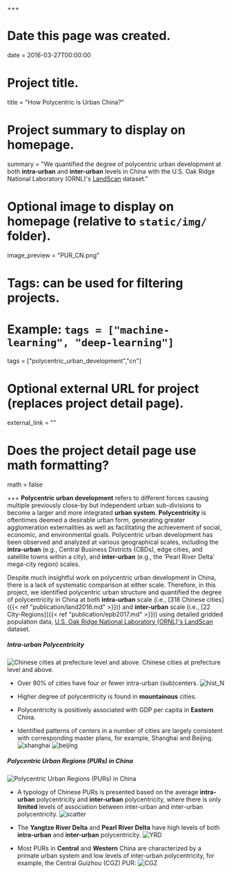 +++
# Date this page was created.
date = 2016-03-27T00:00:00

# Project title.
title = "How Polycentric is Urban China?"

# Project summary to display on homepage.
summary = "We quantified the degree of polycentric urban development at both **intra-urban** and **inter-urban** levels in China with the U.S. Oak Ridge National Laboratory (ORNL)'s [LandScan](https://landscan.ornl.gov/) dataset."

# Optional image to display on homepage (relative to `static/img/` folder).
image_preview = "PUR_CN.png"

# Tags: can be used for filtering projects.
# Example: `tags = ["machine-learning", "deep-learning"]`

tags = ["polycentric_urban_development","cn"]

# Optional external URL for project (replaces project detail page).
external_link = ""

# Does the project detail page use math formatting?
math = false

+++
**Polycentric urban development** refers to different forces causing multiple previously close-by but independent urban sub-divisions to become a larger and more integrated **urban system**. **Polycentricity** is oftentimes deemed a desirable urban form, generating greater agglomeration externalities as well as facilitating the achievement of social, economic, and environmental goals. Polycentric urban development has been observed and analyzed at various geographical scales, including the **intra-urban** (e.g., Central Business Districts (CBDs), edge cities, and satellite towns within a city), and **inter-urban** (e.g., the ‘Pearl River Delta’ mega-city region) scales.

Despite much insightful work on polycentric urban development in China, there is a lack of systematic comparison at either scale. Therefore, in this project, we identified polycentric urban structure and quantified the degree of polycentricity in China at both **intra-urban** scale (i.e., [318 Chinese cities]({{< ref "publication/land2016.md" >}})) and **inter-urban** scale (i.e., [22 City-Regions]({{< ref "publication/epb2017.md" >}})) using detailed gridded population data, [U.S. Oak Ridge National Laboratory (ORNL)'s LandScan](https://landscan.ornl.gov/) dataset.



##### Intra-urban Polycentricity
![Chinese cities at prefecture level and above.](/img/LAND2016.jpg)
Chinese cities at prefecture level and above.

- Over 90% of cities have four or fewer intra-urban (sub)centers.
![hist_N](/img/land2016_N.png)

- Higher degree of polycentricity is found in **mountainous** cities.

- Polycentricity is positively associated with GDP per capita in **Eastern** China.

- Identified patterns of centers in a number of cities are largely consistent with corresponding master plans, for example, Shanghai and Beijing.
![shanghai](/img/land2016_sh.png)
![beijing](/img/land2016_bj.png)


##### Polycentric Urban Regions (PURs) in China
![Polycentric Urban Regions (PURs) in China](/img/PUR_CN.png)

- A typology of Chinese PURs is presented based on the average **intra-urban** polycentricity and **inter-urban** polycentricity, where there is only **limited** levels of association between inter-urban and inter-urban polycentricity.
![scatter](/img/epb2017_scatter.png)


- The **Yangtze River Delta** and **Pearl River Delta** have high levels of both **intra-urban** and **inter-urban** polycentricity.
![YRD](/img/epb2017_yrd.png)


- Most PURs in **Central** and **Western** China are characterized by a
primate urban system and low levels of inter-urban polycentricity, for example, the Central Guizhou (CGZ) PUR:
![CGZ](/img/epb2017_cgz.png)

 

